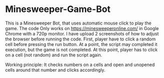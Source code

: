 # Minesweeper-Game-Bot
This is a Minesweeper Bot, that uses automatic mouse click to play the game. The code Only works on https://minesweeperonline.com/ in Google Chrome with a 720p monitor.
I have upload 2 screenshots of how to adjust the browser before running the code.
First, player have to click a random cell before pressing the run button.
At a point, the script may completed it execution, but the game is not completed. At this point, player has to click on a cell (not random) and run the script again.

Working principle: It checks numbers on a cells and open and unopened cells around that number and clicks accordingly.
